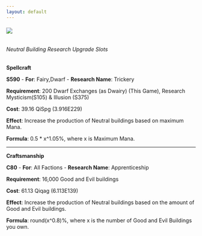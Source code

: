 ```yaml
---
layout: default
---
```


###### [![](/realm/assets/img/picks/ResearchTopPage.png)](/realm/ResearchUpgrades/)

###### Neutral Building Research Upgrade Slots

**Spellcraft**

**S590** - **For**: Fairy,Dwarf - **Research Name**: Trickery 

**Requirement**: 200 Dwarf Exchanges (as Dwairy) (This Game), Research Mysticism(S105) & Illusion (S375) 

**Cost**: 39.16 QiSpg (3.916E229) 

**Effect**: Increase the production of Neutral buildings based on maximum Mana. 

**Formula**: 0.5 * x^1.05%, where x is Maximum Mana.

---

**Craftsmanship**

**C80** - **For**: All Factions - **Research Name**: Apprenticeship 

**Requirement**: 16,000 Good and Evil buildings 

**Cost**: 61.13 Qiqag (6.113E139) 

**Effect**: Increase the production of Neutral buildings based on the amount of Good and Evil buildings. 

**Formula**: round(x^0.8)%, where x is the number of Good and Evil Buildings you own.
